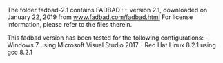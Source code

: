 The folder fadbad-2.1 contains FADBAD++ version 2.1, downloaded on January 22, 2019 from www.fadbad.com/fadbad.html
For license information, please refer to the files therein.

This fadbad version has been tested for the following configurations:
	- Windows 7 using Microsoft Visual Studio 2017
	- Red Hat Linux 8.2.1  using gcc 8.2.1 
